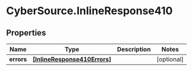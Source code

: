 # CyberSource.InlineResponse410

## Properties
Name | Type | Description | Notes
------------ | ------------- | ------------- | -------------
**errors** | [**[InlineResponse410Errors]**](InlineResponse410Errors.md) |  | [optional] 


